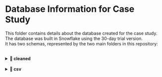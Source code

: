 # Database Information for Case Study

This folder contains details about the database created for the case study.  
The database was built in Snowflake using the 30-day trial version.  
It has two schemas, represented by the two main folders in this repository:

<br>

<details>
  <summary><strong>📁 cleaned</strong></summary>

  - Contains tables built from the CSV files provided, used for analysis and generating insights.  
  - This folder is organized into three subfolders:

    <details>
      <summary>📁 bulk_upload</summary>
      Stores bulk upload queries for the tables in this schema.
    </details>

    <details>
      <summary>📁 refresh</summary>
      Stores refresh queries for the tables in this schema.
    </details>

    <details>
      <summary>📁 tables</summary>
      Stores CREATE statements for the tables in this schema.
    </details>

</details>

<br>

<details>
  <summary><strong>📁 csv</strong></summary>

  - Contains three tables storing raw data from the provided CSV files.  
  - Includes CREATE statements for each table in a `.sql` file.

</details>

<br>
